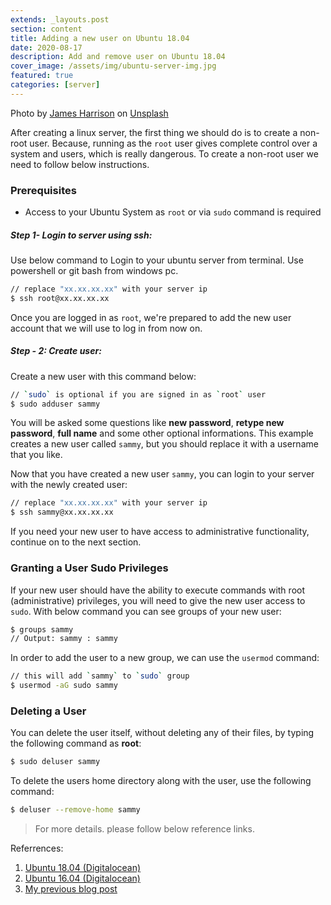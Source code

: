 ```yaml
---
extends: _layouts.post
section: content
title: Adding a new user on Ubuntu 18.04
date: 2020-08-17
description: Add and remove user on Ubuntu 18.04
cover_image: /assets/img/ubuntu-server-img.jpg
featured: true
categories: [server]
---
```


<span>Photo by <a  href="https://unsplash.com/@jstrippa?utm_source=unsplash&amp;utm_medium=referral&amp;utm_content=creditCopyText">James Harrison</a> on <a  href="https://unsplash.com/s/photos/hacker?utm_source=unsplash&amp;utm_medium=referral&amp;utm_content=creditCopyText">Unsplash</a></span>

After creating a linux server, the first thing we should do is to create a non-root user. Because, running as the `root` user gives complete control over a system and users, which is really dangerous. To create a non-root user we need to follow below instructions.

 
###  Prerequisites
*  Access to your Ubuntu System as `root` or via `sudo` command is required

#####  **Step 1- Login to server using ssh:**
Use below command to Login to your ubuntu server from terminal. Use powershell or git bash from windows pc.

```bash
// replace "xx.xx.xx.xx" with your server ip
$ ssh root@xx.xx.xx.xx
```
Once you are logged in as `root`, we're prepared to add the new user account that we will use to log in from now on.

##### **Step - 2: Create user:**
Create a new user with this command below:
```bash
// `sudo` is optional if you are signed in as `root` user
$ sudo adduser sammy
```
You will be asked some questions like **new password**, **retype new password**, **full name** and some other optional informations. This example creates a new user called `sammy`, but you should replace it with a username that you like.

Now that you have created a new user `sammy`, you can login to your server with the newly created user:
```bash
// replace "xx.xx.xx.xx" with your server ip
$ ssh sammy@xx.xx.xx.xx
```

If you need your new user to have access to administrative functionality, continue on to the next section.

### Granting a User Sudo Privileges
If your new user should have the ability to execute commands with root (administrative) privileges, you will need to give the new user access to `sudo`.
With below command you can see groups of your new user:
```bash
$ groups sammy
// Output: sammy : sammy
```
In order to add the user to a new group, we can use the `usermod` command:
```bash
// this will add `sammy` to `sudo` group
$ usermod -aG sudo sammy
```

### Deleting a User
You can delete the user itself, without deleting any of their files, by typing the following command as **root**:
``` bash
$ sudo deluser sammy
```
To delete the users home directory along with the user, use the following command:
``` bash
$ deluser --remove-home sammy
```
> For more details. please follow below reference links.

Referrences: 

1. [Ubuntu 18.04 (Digitalocean)](https://www.digitalocean.com/community/tutorials/how-to-add-and-delete-users-on-ubuntu-18-04)
2. [Ubuntu 16.04 (Digitalocean)](https://www.digitalocean.com/community/tutorials/initial-server-setup-with-ubuntu-16-04)
3. [My previous blog post](https://tahmidrana.blogspot.com/)
